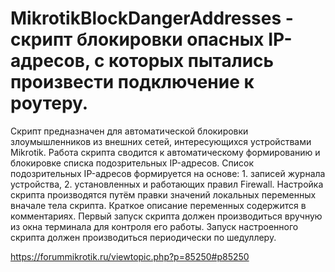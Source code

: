 # MikrotikBlockDangerAddresses - скрипт блокировки опасных IP-адресов, с которых пытались произвести подключение к роутеру.

Скрипт предназначен для автоматической блокировки злоумышленников из внешних сетей, интересующихся устройствами Mikrotik.
Работа скрипта сводится к автоматическому формированию и блокировке списка подозрительных IP-адресов.
Список подозрительных IP-адресов формируется на основе: 1. записей журнала устройства, 2. установленных и работающих правил Firewall.
Настройка скрипта производятся путём правки значений локальных переменных вначале тела скрипта. Краткое описание переменных содержится в комментариях.
Первый запуск скрипта должен производиться вручную из окна терминала для контроля его работы. Запуск настроенного скрипта должен производиться периодически по шедуллеру.

https://forummikrotik.ru/viewtopic.php?p=85250#p85250
